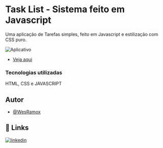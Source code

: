 
# Task List - Sistema feito em Javascript

Uma aplicação de Tarefas simples, feito em Javascript e estilização com CSS puro.

![Aplicativo](https://snipboard.io/BFP7Ah.jpg)

- [Veja aqui](https://task-list-e.vercel.app/)

### Tecnologias utilizadas

HTML, CSS e JAVASCRIPT

## Autor

- [@WesRamox](https://www.github.com/wesramox)


## 🔗 Links
[![linkedin](https://img.shields.io/badge/linkedin-0A66C2?style=for-the-badge&logo=linkedin&logoColor=white)](https://www.linkedin.com/in/wesleyramox/)

